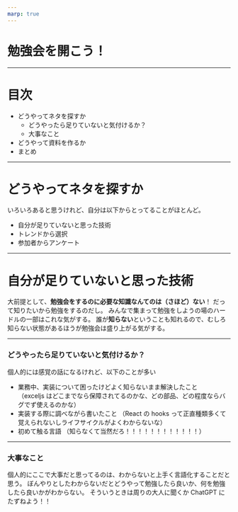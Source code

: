 ```yaml
---
marp: true
---
```


# 勉強会を開こう！

---

# 目次

- どうやってネタを探すか
  - どうやったら足りていないと気付けるか？
  - 大事なこと
- どうやって資料を作るか
- まとめ

---

# どうやってネタを探すか

いろいろあると思うけれど、自分は以下からとってることがほとんど。

- 自分が足りていないと思った技術
- トレンドから選択
- 参加者からアンケート

---

# 自分が足りていないと思った技術

大前提として、**勉強会をするのに必要な知識なんてのは（さほど）ない**！
だって知りたいから勉強をするのだし。
みんなで集まって勉強をしようの場のハードルの一部はこれな気がする。
誰が**知らない**ということも知れるので、むしろ知らない状態があるほうが勉強会は盛り上がる気がする。

---

### どうやったら足りていないと気付けるか？

個人的には感覚の話になるけれど、以下のことが多い

- 業務中、実装について困ったけどよく知らないまま解決したこと  
  （exceljs はどこまでなら保障されてるのかな、どの部品、どの程度ならバグでず使えるのかな）
- 実装する際に調べながら書いたこと
  （React の hooks って正直種類多くて覚えられないしライフサイクルがよくわからないな）
- 初めて触る言語
  （知らなくて当然だろ！！！！！！！！！！！！）

---

### 大事なこと

個人的にここで大事だと思ってるのは、わからないと上手く言語化することだと思う。
ぼんやりとしたわからないだとどうやって勉強したら良いか、何を勉強したら良いかがわからない。
そういうときは周りの大人に聞くか ChatGPT にたずねよう！！
